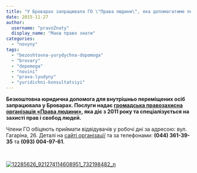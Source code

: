 ```yaml
---
title: "У Броварах запрацювала ГО \"Права людини\", яка допомагатиме переселенцям у юридичних питаннях"
date: 2015-11-27
author: 
  username: "pravoZnaty"
  display_name: "Маєш право знати"
categories: 
  - "novyny"
tags: 
  - "bezoshtovna-yurydychna-dopomoga"
  - "brovary"
  - "dopomoga"
  - "novini"
  - "prava-lyudyny"
  - "yuridichni-konsultatsiyi"
---
```


**Безкоштовна юридична допомога для внутрішньо переміщених осіб запрацювала у Броварах. Послуги надає [громадська правозахисна організація «Права людини»](https://www.facebook.com/PravaLudini), яка діє з 2011 року та спеціалізується на захисті прав і свобод людей.**

Члени ГО обіцяють приймати відвідувачів у робочі дні за адресою: вул. Гагаріна, 26. Деталі на [сайті організації](http://www.prava-lyudyny.org) та за телефонами: **(044) 361-39-35** та **(093) 004-97-61**.

 

[![12285626_921274114608951_732198482_n](https://mpz.brovary.org/wp-content/uploads/2015/11/12285626_921274114608951_732198482_n.jpg)](https://mpz.brovary.org/wp-content/uploads/2015/11/12285626_921274114608951_732198482_n.jpg)
